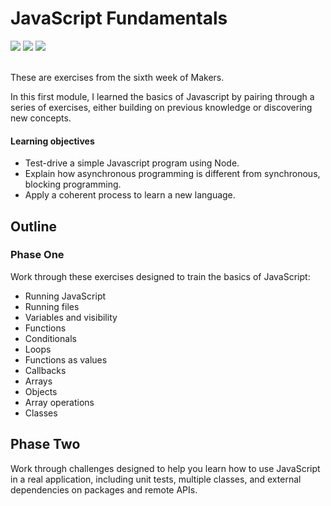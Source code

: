 # JavaScript Fundamentals

<div>
  <img src="https://img.shields.io/badge/javascript-%23323330.svg?style=for-the-badge&logo=javascript&logoColor=%23F7DF1E"/>
  <img src="https://img.shields.io/badge/node.js-6DA55F?style=for-the-badge&logo=node.js&logoColor=white"/>
  <img src="https://img.shields.io/badge/-jest-%23C21325?style=for-the-badge&logo=jest&logoColor=white"/>
</div><br>

These are exercises from the sixth week of Makers.

In this first module, I learned the basics of Javascript by pairing through a series of exercises, either building on previous knowledge or discovering new concepts.

#### Learning objectives

* Test-drive a simple Javascript program using Node.
* Explain how asynchronous programming is different from synchronous, blocking programming.
* Apply a coherent process to learn a new language.

## Outline

### Phase One

Work through these exercises designed to train the basics of JavaScript:
* Running JavaScript
* Running files
* Variables and visibility
* Functions
* Conditionals
* Loops
* Functions as values
* Callbacks
* Arrays
* Objects
* Array operations
* Classes

## Phase Two

Work through challenges designed to help you learn how to use JavaScript in a real application, including unit tests, multiple classes, and external dependencies on packages and remote APIs.
